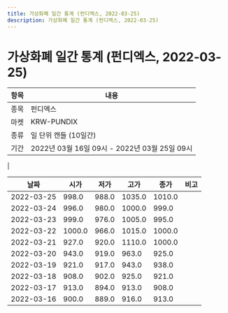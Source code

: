 ```yaml
---
title: 가상화폐 일간 통계 (펀디엑스, 2022-03-25)
description: 가상화폐 일간 통계 (펀디엑스, 2022-03-25)
---
```


가상화폐 일간 통계 (펀디엑스, 2022-03-25)
===

|항목|내용|
|--|--|
|종목|펀디엑스|
|마켓|KRW-PUNDIX|
|종류|일 단위 캔들 (10일간)|
|기간|2022년 03월 16일 09시 - 2022년 03월 25일 09시
|

|날짜|시가|저가|고가|종가|비고|
|--|--|--|--|--|--|
|2022-03-25|998.0|988.0|1035.0|1010.0|    |
|2022-03-24|996.0|980.0|1000.0|999.0|    |
|2022-03-23|999.0|976.0|1005.0|995.0|    |
|2022-03-22|1000.0|966.0|1015.0|1000.0|    |
|2022-03-21|927.0|920.0|1110.0|1000.0|    |
|2022-03-20|943.0|919.0|963.0|925.0|    |
|2022-03-19|921.0|917.0|943.0|938.0|    |
|2022-03-18|908.0|902.0|925.0|921.0|    |
|2022-03-17|913.0|894.0|913.0|908.0|    |
|2022-03-16|900.0|889.0|916.0|913.0|    |
